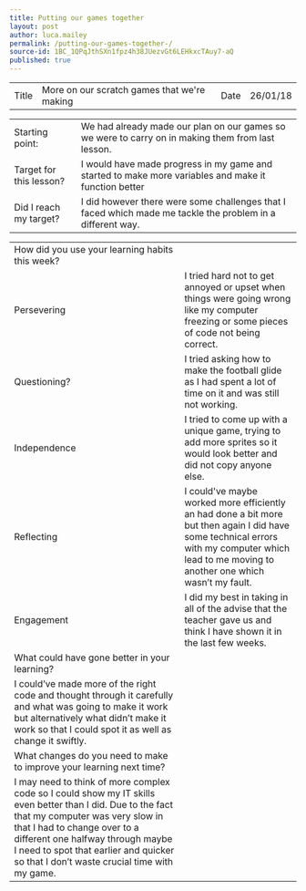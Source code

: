 ```yaml
---
title: Putting our games together 
layout: post
author: luca.mailey
permalink: /putting-our-games-together-/
source-id: 1BC_1QPqJthSXn1fpz4h38JUezvGt6LEHkxcTAuy7-aQ
published: true
---
```

<table>
  <tr>
    <td>Title</td>
    <td>More on our scratch games that we're making</td>
    <td>Date</td>
    <td>26/01/18</td>
  </tr>
</table>


<table>
  <tr>
    <td>Starting point:</td>
    <td>We had already made our plan on our games so we were to carry on in making them from last lesson.</td>
  </tr>
  <tr>
    <td>Target for this lesson?</td>
    <td>I would have made progress in my game and started to make more variables and make it function better</td>
  </tr>
  <tr>
    <td>Did I reach my target? </td>
    <td>I did however there were some challenges that I faced which made me tackle the problem in a different way.</td>
  </tr>
</table>


<table>
  <tr>
    <td>How did you use your learning habits this week?</td>
    <td></td>
  </tr>
  <tr>
    <td>Persevering</td>
    <td>I tried hard not to get annoyed or upset when things were going wrong like my computer freezing or some pieces of code not being correct.</td>
  </tr>
  <tr>
    <td>Questioning?</td>
    <td>I tried asking how to make the football glide as I had spent a lot of time on it and was still not working.</td>
  </tr>
  <tr>
    <td>Independence</td>
    <td>I tried to come up with a unique game, trying to add more sprites so it would look better and did not copy anyone else.</td>
  </tr>
  <tr>
    <td>Reflecting</td>
    <td>I could've maybe worked more efficiently an had done a bit more but then again I did have some technical errors with my computer which lead to me moving to another one which wasn’t my fault. </td>
  </tr>
  <tr>
    <td>Engagement</td>
    <td>I did my best in taking in all of the advise that the teacher gave us and think I have shown it in the last few weeks.</td>
  </tr>
  <tr>
    <td>What could have gone better in your learning?</td>
    <td></td>
  </tr>
  <tr>
    <td>I could’ve made more of the right code and thought through it carefully and what was going to make it work but alternatively what didn’t make it work so that I could spot it as well as change it swiftly.</td>
    <td></td>
  </tr>
  <tr>
    <td>What changes do you need to make to improve your learning next time?</td>
    <td></td>
  </tr>
  <tr>
    <td>I may need to think of more complex code so I could show my IT skills even better than I did.
Due to the fact that my computer was very slow in that I had to change over to a different one halfway through maybe I need to spot that earlier and quicker so that I don’t waste crucial time with my game.</td>
    <td></td>
  </tr>
</table>


